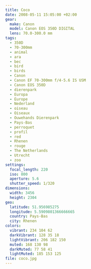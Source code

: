 ```yaml
---
title: Coco
date: 2008-05-11 15:05:00 +02:00
gear:
  make: Canon
  model: Canon EOS 350D DIGITAL
  lens: 70.0-300.0 mm
tags:
  - 350D
  - 70-300mm
  - animal
  - ara
  - bec
  - bird
  - birds
  - Canon
  - Canon EF 70-300mm f/4-5.6 IS USM
  - Canon EOS 350D
  - dierenpark
  - Europa
  - Europe
  - Nederland
  - oiseau
  - Oiseaux
  - Ouwehands Dierenpark
  - Pays-Bas
  - perroquet
  - profil
  - red
  - Rhenen
  - rouge
  - The Netherlands
  - Utrecht
  - zoo
settings:
  focal_length: 220
  iso: 800
  aperture: 5.6
  shutter_speed: 1/320
dimensions:
  width: 3456
  height: 2304
geo:
  latitude: 51.956985275
  longitude: 5.5909801366666665
  country: Pays-Bas
  city: Rhenen
colors:
  vibrant: 234 104 62
  darkVibrant: 128 35 18
  lightVibrant: 206 182 150
  muted: 168 130 98
  darkMuted: 77 58 41
  lightMuted: 185 153 125
file: coco.jpg
---
```



